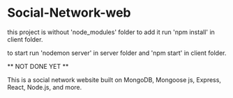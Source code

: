 # Social-Network-web

this project is without 'node_modules' folder to add it run 'npm install' in client folder.

to start run 'nodemon server' in server folder and 'npm start' in client folder.

** NOT DONE YET **

This is a social network website built on MongoDB, Mongoose js, Express, React, Node.js, and more.
